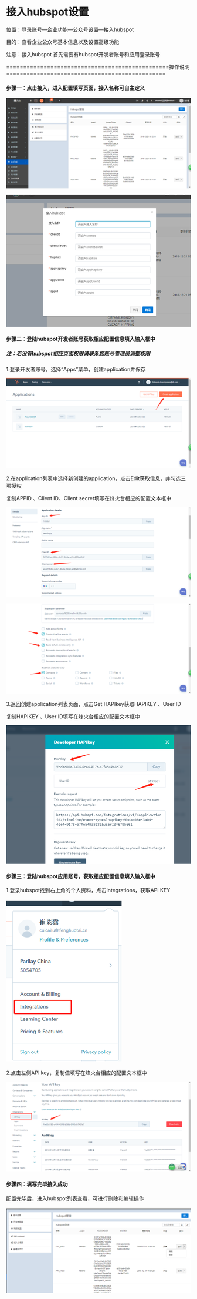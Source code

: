 # 接入hubspot设置

位置：登录账号—企业功能—公众号设置—接入hubspot

目的：查看企业公众号基本信息以及设置高级功能

注意：接入hubspot 首先需要有hubspot开发者账号和应用登录账号

================================================操作说明===============================================

#### 步骤一：点击接入，进入配置填写页面，接入名称可自主定义

![](/assets/jrhubspot.png)

![](/assets/pz.png)

#### 步骤二：登陆hubspot开发者账号获取相应配置信息填入输入框中

##### 注：若没有hubspot相应页面权限请联系您账号管理员调整权限

1.登录开发者账号，选择“Apps”菜单，创建application并保存

![](/assets/createApp.png)

2.在application列表中选择新创建的application，点击Edit获取信息，并勾选三项授权

复制APPID 、Client ID、Client secret填写在烽火台相应的配置文本框中

![](/assets/hqapp.png)

![](/assets/gxsq.png)

3.返回创建application列表页面，点击Get HAPIkey获取HAPIKEY 、User ID

复制HAPIKEY 、User ID填写在烽火台相应的配置文本框中

![](/assets/haip.png)

#### 步骤三：登陆hubspot应用账号，获取相应配置信息填入输入框中

1.登录hubspot找到右上角的个人资料，点击integrations，获取API KEY

#### ![](/assets/qh.png)

2.点击左侧API key，复制值填写在烽火台相应的配置文本框中

![](/assets/apikeys.png)

#### 步骤四：填写完毕接入成功

配置完毕后，进入hubspot列表查看，可进行删除和编辑操作

#### ![](/assets/hubspotlb.png)



